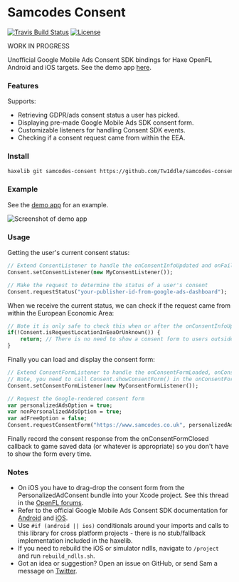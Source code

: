 # Samcodes Consent

[![Travis Build Status](https://img.shields.io/travis/Tw1ddle/samcodes-consent.svg?style=flat-square)](https://travis-ci.org/Tw1ddle/samcodes-consent)
[![License](http://img.shields.io/:license-mit-blue.svg?style=flat-square)](https://github.com/Tw1ddle/samcodes-consent/blob/master/LICENSE)

WORK IN PROGRESS

Unofficial Google Mobile Ads Consent SDK bindings for Haxe OpenFL Android and iOS targets. See the demo app [here](https://github.com/Tw1ddle/samcodes-ads-demo).

### Features

Supports:
 * Retrieving GDPR/ads consent status a user has picked.
 * Displaying pre-made Google Mobile Ads SDK consent form.
 * Customizable listeners for handling Consent SDK events.
 * Checking if a consent request came from within the EEA.

### Install

```bash
haxelib git samcodes-consent https://github.com/Tw1ddle/samcodes-consent
```

### Example

See the [demo app](https://github.com/Tw1ddle/samcodes-ads-demo) for an example.

![Screenshot of demo app](https://github.com/Tw1ddle/samcodes-ads-demo/blob/master/screenshots/consent-popup.png?raw=true "Demo app with consent popup")

### Usage

Getting the user's current consent status:

```haxe
// Extend ConsentListener to handle the onConsentInfoUpdated and onFailedToUpdateConsentInfo callbacks
Consent.setConsentListener(new MyConsentListener());

// Make the request to determine the status of a user's consent
Consent.requestStatus("your-publisher-id-from-google-ads-dashboard");
```

When we receive the current status, we can check if the request came from within the European Economic Area:

```haxe
// Note it is only safe to check this when or after the onConsentInfoUpdated callback triggers
if(!Consent.isRequestLocationInEeaOrUnknown()) {
    return; // There is no need to show a consent form to users outside EEA, and the SDK might not let you anyway
}
```

Finally you can load and display the consent form:

```haxe
// Extend ConsentFormListener to handle the onConsentFormLoaded, onConsentFormOpened, onConsentFormClosed and onConsentFormError callbacks
// Note, you need to call Consent.showConsentForm() in the onConsentFormLoaded callback to actually show the form once it loads.
Consent.setConsentFormListener(new MyConsentFormListener());

// Request the Google-rendered consent form
var personalizedAdsOption = true;
var nonPersonalizedAdsOption = true;
var adFreeOption = false;
Consent.requestConsentForm("https://www.samcodes.co.uk", personalizedAdsOption, nonPersonalizedAdsOption, adFreeOption);
```

Finally record the consent response from the onConsentFormClosed callback to game saved data (or whatever is appropriate) so you don't have to show the form every time.

### Notes
 * On iOS you have to drag-drop the consent form from the PersonalizedAdConsent bundle into your Xcode project. See this thread in the [OpenFL forums](https://community.openfl.org/t/how-to-include-a-bundle-file-in-the-resources-folder-when-doing-a-extension-ios/916).
 * Refer to the official Google Mobile Ads Consent SDK documentation for [Android](https://github.com/googleads/googleads-consent-sdk-android) and [iOS](https://developers.google.com/admob/ios/quick-start).
 * Use ```#if (android || ios)``` conditionals around your imports and calls to this library for cross platform projects - there is no stub/fallback implementation included in the haxelib.
 * If you need to rebuild the iOS or simulator ndlls, navigate to ```/project``` and run ```rebuild_ndlls.sh```.
 * Got an idea or suggestion? Open an issue on GitHub, or send Sam a message on [Twitter](https://twitter.com/Sam_Twidale).